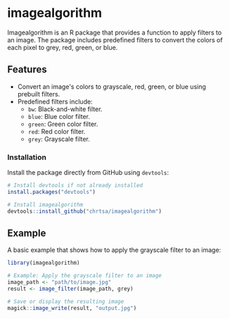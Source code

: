 
# imagealgorithm

<!-- badges: start -->
<!-- badges: end -->

Imagealgorithm is an R package that provides a function to apply filters to an image. The package includes predefined filters to convert the colors of each pixel to grey, red, green, or blue.

## Features
- Convert an image's colors to grayscale, red, green, or blue using prebuilt filters.
- Predefined filters include:
  - `bw`: Black-and-white filter.
  - `blue`: Blue color filter.
  - `green`: Green color filter.
  - `red`: Red color filter.
  - `grey`: Grayscale filter.

### Installation

Install the package directly from GitHub using `devtools`:

```R
# Install devtools if not already installed
install.packages("devtools")

# Install imagealgorithm
devtools::install_github("chrtsa/imagealgorithm")
```

## Example
A basic example that shows how to apply the grayscale filter to an image:

```R
library(imagealgorithm)

# Example: Apply the grayscale filter to an image
image_path <- "path/to/image.jpg"
result <- image_filter(image_path, grey)

# Save or display the resulting image
magick::image_write(result, "output.jpg")
```
